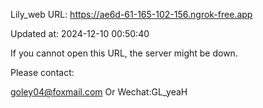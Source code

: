 Lily_web URL: https://ae6d-61-165-102-156.ngrok-free.app

Updated at: 2024-12-10 00:50:40

If you cannot open this URL, the server might be down.

Please contact: 

goley04@foxmail.com Or Wechat:GL_yeaH